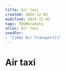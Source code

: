 ```yaml
---
title: Air taxi
created: 2024-12-02
modified: 2024-12-02
tags: TBSMetadata
alias: Air taxi
usedFor:
- "[[682 Air transport]]"
---
```

# Air taxi
